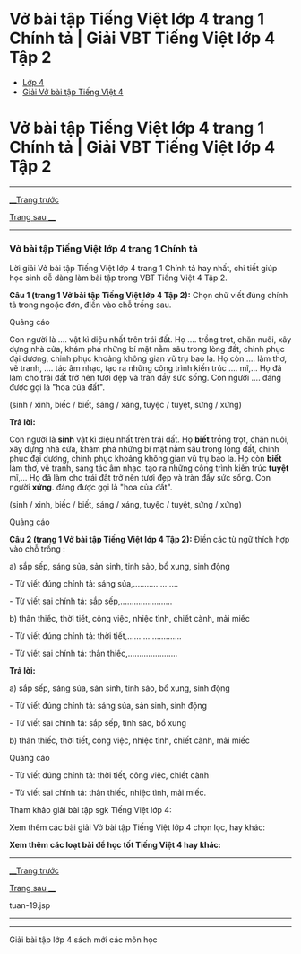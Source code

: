 # Vở bài tập Tiếng Việt lớp 4 trang 1 Chính tả | Giải VBT Tiếng Việt lớp 4 Tập 2

  * [Lớp 4](https://vietjack.com/series/lop-4.jsp)
  * [Giải Vở bài tập Tiếng Việt 4](https://vietjack.com/giai-vo-bai-tap-tieng-viet-4/index.jsp)



# Vở bài tập Tiếng Việt lớp 4 trang 1 Chính tả | Giải VBT Tiếng Việt lớp 4 Tập 2

* * *

[__Trang trước](https://vietjack.com/giai-vo-bai-tap-tieng-viet-4/tuan-19.jsp)

[Trang sau __](https://vietjack.com/giai-vo-bai-tap-tieng-viet-4/tuan-19.jsp)

* * *

### Vở bài tập Tiếng Việt lớp 4 trang 1 Chính tả

Lời giải Vở bài tập Tiếng Việt lớp 4 trang 1 Chính tả hay nhất, chi tiết giúp học sinh dễ dàng làm bài tập trong VBT Tiếng Việt 4 Tập 2.

**Câu 1 (trang 1 Vở bài tập Tiếng Việt lớp 4 Tập 2):** Chọn chữ viết đúng chính tả trong ngoặc đơn, điền vào chỗ trống sau.

Quảng cáo

Con người là .... vật kì diệu nhất trên trái đất. Họ .... trồng trọt, chăn nuôi, xây dựng nhà cửa, khám phá những bí mật nằm sâu trong lòng đất, chinh phục đại dương, chinh phục khoảng không gian vũ trụ bao la. Họ còn .... làm thơ, vẽ tranh, .... tác âm nhạc, tạo ra những công trình kiến trúc .... mĩ,... Họ đã làm cho trái đất trở nên tươi đẹp và tràn đầy sức sống. Con người .... đáng được gọi là "hoa của đất".

(sinh / xinh, biếc / biết, sáng / xáng, tuyệc / tuyệt, sứng / xứng)

**Trả lời:**

Con người là **sinh** vật kì diệu nhất trên trái đất. Họ **biết** trồng trọt, chăn nuôi, xây dựng nhà cửa, khám phá những bí mật nằm sâu trong lòng đất, chinh phục đại dương, chinh phục khoảng không gian vũ trụ bao la. Họ còn **biết** làm thơ, vẽ tranh, sáng tác âm nhạc, tạo ra những công trình kiến trúc **tuyệt** mĩ,... Họ đã làm cho trái đất trở nên tươi đẹp và tràn đầy sức sống. Con người **xứng**. đáng được gọi là "hoa của đất".

(sinh / xinh, biếc / biết, sáng / xáng, tuyệc / tuyệt, sứng / xứng)

Quảng cáo

**Câu 2 (trang 1 Vở bài tập Tiếng Việt lớp 4 Tập 2):** Điền các từ ngữ thích hợp vào chỗ trống :

a) sắp sếp, sáng sủa, sản sinh, tinh sảo, bổ xung, sinh động

\- Từ viết đúng chính tả: sáng sủa,.................... 

\- Từ viết sai chính tả: sắp sếp,....................... 

b) thân thiếc, thời tiết, công việc, nhiệc tình, chiết cành, mải miếc 

\- Từ viết đúng chính tả: thời tiết,........................ 

\- Từ viết sai chính tả: thân thiếc,......................

**Trả lời:**

a) sắp sếp, sáng sủa, sản sinh, tinh sảo, bổ xung, sinh động

\- Từ viết đúng chính tả: sáng sủa, sản sinh, sinh động 

\- Từ viết sai chính tả: sắp sếp, tinh sảo, bổ xung 

b) thân thiếc, thời tiết, công việc, nhiệc tình, chiết cành, mải miếc 

Quảng cáo

\- Từ viết đúng chính tả: thời tiết, công việc, chiết cành 

\- Từ viết sai chính tả: thân thiếc, nhiệc tình, mải miếc.

Tham khảo giải bài tập sgk Tiếng Việt lớp 4:

Xem thêm các bài giải Vở bài tập Tiếng Việt lớp 4 chọn lọc, hay khác:

**Xem thêm các loạt bài để học tốt Tiếng Việt 4 hay khác:**

* * *

[__Trang trước](https://vietjack.com/giai-vo-bai-tap-tieng-viet-4/tuan-19.jsp)

[Trang sau __](https://vietjack.com/giai-vo-bai-tap-tieng-viet-4/tuan-19.jsp)

tuan-19.jsp

* * *

* * *

Giải bài tập lớp 4 sách mới các môn học
